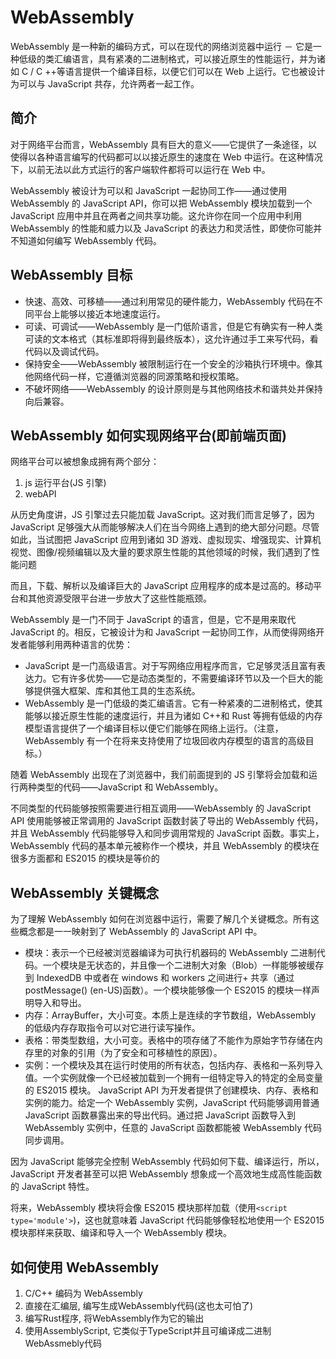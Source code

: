# WebAssembly

WebAssembly 是一种新的编码方式，可以在现代的网络浏览器中运行 － 它是一种低级的类汇编语言，具有紧凑的二进制格式，可以接近原生的性能运行，并为诸如 C / C ++等语言提供一个编译目标，以便它们可以在 Web 上运行。它也被设计为可以与 JavaScript 共存，允许两者一起工作。

## 简介

对于网络平台而言，WebAssembly 具有巨大的意义——它提供了一条途径，以使得以各种语言编写的代码都可以以接近原生的速度在 Web 中运行。在这种情况下，以前无法以此方式运行的客户端软件都将可以运行在 Web 中。

WebAssembly 被设计为可以和 JavaScript 一起协同工作——通过使用 WebAssembly 的 JavaScript API，你可以把 WebAssembly 模块加载到一个 JavaScript 应用中并且在两者之间共享功能。这允许你在同一个应用中利用 WebAssembly 的性能和威力以及 JavaScript 的表达力和灵活性，即使你可能并不知道如何编写 WebAssembly 代码。

## WebAssembly 目标

- 快速、高效、可移植——通过利用常见的硬件能力，WebAssembly 代码在不同平台上能够以接近本地速度运行。
- 可读、可调试——WebAssembly 是一门低阶语言，但是它有确实有一种人类可读的文本格式（其标准即将得到最终版本），这允许通过手工来写代码，看代码以及调试代码。
- 保持安全——WebAssembly 被限制运行在一个安全的沙箱执行环境中。像其他网络代码一样，它遵循浏览器的同源策略和授权策略。
- 不破坏网络——WebAssembly 的设计原则是与其他网络技术和谐共处并保持向后兼容。

## WebAssembly 如何实现网络平台(即前端页面)

网络平台可以被想象成拥有两个部分：

1.  js 运行平台(JS 引擎)
2.  webAPI

从历史角度讲，JS 引擎过去只能加载 JavaScript。这对我们而言足够了，因为 JavaScript 足够强大从而能够解决人们在当今网络上遇到的绝大部分问题。尽管如此，当试图把 JavaScript 应用到诸如 3D 游戏、虚拟现实、增强现实、计算机视觉、图像/视频编辑以及大量的要求原生性能的其他领域的时候，我们遇到了性能问题

而且，下载、解析以及编译巨大的 JavaScript 应用程序的成本是过高的。移动平台和其他资源受限平台进一步放大了这些性能瓶颈。

WebAssembly 是一门不同于 JavaScript 的语言，但是，它不是用来取代 JavaScript 的。相反，它被设计为和 JavaScript 一起协同工作，从而使得网络开发者能够利用两种语言的优势：

- JavaScript 是一门高级语言。对于写网络应用程序而言，它足够灵活且富有表达力。它有许多优势——它是动态类型的，不需要编译环节以及一个巨大的能够提供强大框架、库和其他工具的生态系统。
- WebAssembly 是一门低级的类汇编语言。它有一种紧凑的二进制格式，使其能够以接近原生性能的速度运行，并且为诸如 C++和 Rust 等拥有低级的内存模型语言提供了一个编译目标以便它们能够在网络上运行。（注意，WebAssembly 有一个在将来支持使用了垃圾回收内存模型的语言的高级目标。）

随着 WebAssembly 出现在了浏览器中，我们前面提到的 JS 引擎将会加载和运行两种类型的代码——JavaScript 和 WebAssembly。

不同类型的代码能够按照需要进行相互调用——WebAssembly 的 JavaScript API 使用能够被正常调用的 JavaScript 函数封装了导出的 WebAssembly 代码，并且 WebAssembly 代码能够导入和同步调用常规的 JavaScript 函数。事实上，WebAssembly 代码的基本单元被称作一个模块，并且 WebAssembly 的模块在很多方面都和 ES2015 的模块是等价的

## WebAssembly 关键概念

为了理解 WebAssembly 如何在浏览器中运行，需要了解几个关键概念。所有这些概念都是一一映射到了 WebAssembly 的 JavaScript API 中。

- 模块：表示一个已经被浏览器编译为可执行机器码的 WebAssembly 二进制代码。一个模块是无状态的，并且像一个二进制大对象（Blob）一样能够被缓存到 IndexedDB 中或者在 windows 和 workers 之间进行+ 共享（通过 postMessage() (en-US)函数）。一个模块能够像一个 ES2015 的模块一样声明导入和导出。
- 内存：ArrayBuffer，大小可变。本质上是连续的字节数组，WebAssembly 的低级内存存取指令可以对它进行读写操作。
- 表格：带类型数组，大小可变。表格中的项存储了不能作为原始字节存储在内存里的对象的引用（为了安全和可移植性的原因）。
- 实例：一个模块及其在运行时使用的所有状态，包括内存、表格和一系列导入值。一个实例就像一个已经被加载到一个拥有一组特定导入的特定的全局变量的 ES2015 模块。
  JavaScript API 为开发者提供了创建模块、内存、表格和实例的能力。给定一个 WebAssembly 实例，JavaScript 代码能够调用普通 JavaScript 函数暴露出来的导出代码。通过把 JavaScript 函数导入到 WebAssembly 实例中，任意的 JavaScript 函数都能被 WebAssembly 代码同步调用。

因为 JavaScript 能够完全控制 WebAssembly 代码如何下载、编译运行，所以，JavaScript 开发者甚至可以把 WebAssembly 想象成一个高效地生成高性能函数的 JavaScript 特性。

将来，WebAssembly 模块将会像 ES2015 模块那样加载（使用`<script type='module'>`)，这也就意味着 JavaScript 代码能够像轻松地使用一个 ES2015 模块那样来获取、编译和导入一个 WebAssembly 模块。


## 如何使用 WebAssembly

1. C/C++ 编码为 WebAssembly
2. 直接在汇编层, 编写生成WebAssembly代码(这也太可怕了)
3. 编写Rust程序, 将WebAssembly作为它的输出
4. 使用AssemblyScript, 它类似于TypeScript并且可编译成二进制WebAssmebly代码

